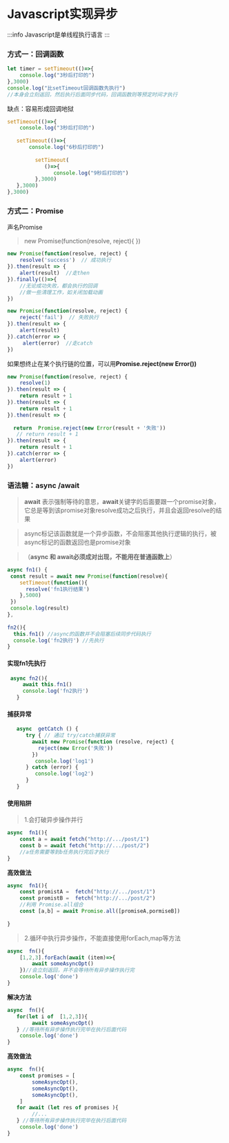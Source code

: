 
# Javascript实现异步
:::info
  Javascript是单线程执行语言
:::



### 方式一：回调函数

```js
let timer = setTimeout(()=>{
    console.log("3秒后打印的")
},3000)
console.log("比setTimeout回调函数先执行")
//本身会立刻返回，然后执行后面同步代码，回调函数则等预定时间才执行
```

缺点：容易形成回调地狱

```js
setTimeout(()=>{
    console.log("3秒后打印的")
    
   setTimeout(()=>{    
       console.log("6秒后打印的")
       
         setTimeout(
            ()=>{    
               console.log("9秒后打印的")
         },3000)
   },3000)
},3000)
```



### 方式二：Promise

声名Promise

> new Promise(function(resolve, reject){ })

```js
new Promise(function(resolve, reject) { 
    resolve('success')  // 成功执行
}).then(result => {
    alert(result)  //走then
}).finally(()=>{
	//无论成功失败，都会执行的回调
    //做一些清理工作，如关闭加载动画
})

new Promise(function(resolve, reject) { 
    reject('fail')  // 失败执行
}).then(result => {
    alert(result)
}).catch(error => {
     alert(error)  //走catch
})
```

如果想终止在某个执行链的位置，可以用**Promise.reject(new Error())**

```js
new Promise(function(resolve, reject) {
    resolve(1)
}).then(result => {
    return result + 1
}).then(result => {
    return result + 1
}).then(result => {
    
  return  Promise.reject(new Error(result + '失败'))
   // return result + 1
}).then(result => {
    return result + 1
}).catch(error => {	
    alert(error)
})
```

### 语法糖：async /await

> **await** 表示强制等待的意思，**await**关键字的后面要跟一个promise对象，它总是等到该promise对象resolve成功之后执行，并且会返回resolve的结果

> async标记该函数就是一个异步函数，不会阻塞其他执行逻辑的执行，被async标记的函数返回也是promise对象

> （**async 和 await必须成对出现，不能用在普通函数上**）

```js
async fn1() {
 const result = await new Promise(function(resolve){  
    setTimeout(function(){
      resolve('fn1执行结果')
    },5000)
 })
 console.log(result)
},
    
fn2(){
  this.fn1() //async的函数并不会阻塞后续同步代码执行
  console.log('fn2执行') //先执行
}
```

#### 实现fn1先执行

```js
 async fn2(){
     await this.fn1()
     console.log('fn2执行')
   }
```

#### 捕获异常

```js
   async  getCatch () {
      try { // 通过 try/catch捕获异常
        await new Promise(function (resolve, reject) {
          reject(new Error('失败'))
        })
         console.log('log1')
      } catch (error) {
         console.log('log2')
      }
   }
```

#### 使用陷阱

> 1.会打破异步操作并行

```js
async  fn1(){
    const a = await fetch("http://.../post/1")
    const b = await fetch("http://.../post/2")
    //a任务需要等到b任务执行完后才执行
}
```

**高效做法**

```js
async  fn1(){
    const promistA =  fetch("http://.../post/1")
    const promistB =  fetch("http://.../post/2")
    //利用 Promise.all组合
    const [a,b] = await Promise.all([promiseA,pormiseB])
    
}

```



> 2.循环中执行异步操作，不能直接使用forEach,map等方法

```js
async  fn(){
    [1,2,3].forEach(await (item)=>{
        await someAsyncOpt()
    })//会立刻返回，并不会等待所有异步操作执行完
    console.log('done')
}
```

**解决方法**

```js
async  fn(){
   for(let i of  [1,2,3]){
		await someAsyncOpt()
   } //等待所有异步操作执行完毕在执行后面代码
    console.log('done')
}
```

**高效做法**

```js
async  fn(){
    const promises = [
        someAsyncOpt(),
        someAsyncOpt(),
        someAsyncOpt(),
    ]
   for await (let res of promises ){
		//...
   } //等待所有异步操作执行完毕在执行后面代码
    console.log('done')
}
```

